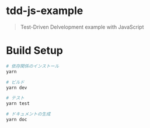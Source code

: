 # tdd-js-example

> Test-Driven Delvelopment example with JavaScript

# Build Setup

```bash
# 依存関係のインストール
yarn

# ビルド
yarn dev

# テスト
yarn test

# ドキュメントの生成
yarn doc
```
